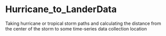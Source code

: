 # Hurricane_to_LanderData
 Taking hurricane or tropical storm paths and calculating the distance from the center of the storm to some time-series data collection location
